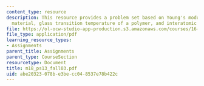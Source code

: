 ```yaml
---
content_type: resource
description: This resource provides a problem set based on Young's modulus of a homogenous
  material, glass transition temperature of a polymer, and interatomic bonds.
file: https://ol-ocw-studio-app-production.s3.amazonaws.com/courses/16-01-unified-engineering-i-ii-iii-iv-fall-2005-spring-2006/abe20323078be3becc048537e78b422c_m18_ps13_fall03.pdf
file_type: application/pdf
learning_resource_types:
- Assignments
parent_title: Assignments
parent_type: CourseSection
resourcetype: Document
title: m18_ps13_fall03.pdf
uid: abe20323-078b-e3be-cc04-8537e78b422c
---
```

